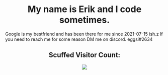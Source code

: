 <h1 align="center">My name is Erik and I code sometimes.</h1>
Google is my bestfriend and has been there for me since 2021-07-15 ish.z
If you need to reach me for some reason DM me on discord. 
eggsi#2634
<h2 align="center">Scuffed Visitor Count:</h2>
<p align="center">
  <img src="https://profile-counter.glitch.me/{ErikoStrand}/count.svg">
</p>


<!---
ErikoStrand/ErikoStrand is a ✨ special ✨ repository because its `README.md` (this file) appears on your GitHub profile.
You can click the Preview link to take a look at your changes.
--->
